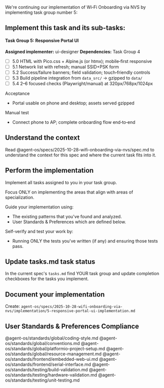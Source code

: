 We're continuing our implementation of Wi‑Fi Onboarding via NVS by implementing task group number 5:

## Implement this task and its sub-tasks:

#### Task Group 5: Responsive Portal UI

**Assigned implementer:** ui-designer
**Dependencies:** Task Group 4

- [ ] 5.0 HTML with Pico.css + Alpine.js (or htmx); mobile‑first responsive
- [ ] 5.1 Network list with refresh; manual SSID+PSK form
- [ ] 5.2 Success/failure banners; field validation; touch‑friendly controls
- [ ] 5.3 Build pipeline integration from `data_src/` → gzipped to `data/`
- [ ] 5.4 2–6 focused checks (Playwright/manual) at 320px/768px/1024px

Acceptance

- Portal usable on phone and desktop; assets served gzipped

Manual test

- Connect phone to AP; complete onboarding flow end‑to‑end

## Understand the context

Read @agent-os/specs/2025-10-28-wifi-onboarding-via-nvs/spec.md to understand the context for this spec and where the current task fits into it.

## Perform the implementation

Implement all tasks assigned to you in your task group.

Focus ONLY on implementing the areas that align with areas of specialization.

Guide your implementation using:
- The existing patterns that you've found and analyzed.
- User Standards & Preferences which are defined below.

Self-verify and test your work by:
- Running ONLY the tests you've written (if any) and ensuring those tests pass.

## Update tasks.md task status

In the current spec's `tasks.md` find YOUR task group and update completion checkboxes for the tasks you implement.

## Document your implementation

Create: `agent-os/specs/2025-10-28-wifi-onboarding-via-nvs/implementation/5-responsive-portal-ui-implementation.md`

## User Standards & Preferences Compliance

@agent-os/standards/global/coding-style.md
@agent-os/standards/global/conventions.md
@agent-os/standards/global/platformio-project-setup.md
@agent-os/standards/global/resource-management.md
@agent-os/standards/frontend/embedded-web-ui.md
@agent-os/standards/frontend/serial-interface.md
@agent-os/standards/testing/build-validation.md
@agent-os/standards/testing/hardware-validation.md
@agent-os/standards/testing/unit-testing.md

